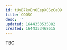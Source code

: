 ```yaml
---
id: tUyB7kyEnOEepXCSzCaO9
title: COOSC
desc: ''
updated: 1644353535882
created: 1644353468615
---
```


TBC